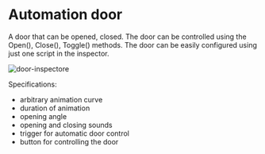# Automation door

A door that can be opened, closed. The door can be controlled using the Open(), Close(), Toggle() methods. The door can be easily configured using just one script in the inspector.

![door-inspectore](https://user-images.githubusercontent.com/46531173/189577599-d8b3ad8c-294d-4594-b490-69aa08b75c49.png)

Specifications:
- arbitrary animation curve
- duration of animation
- opening angle
- opening and closing sounds
- trigger for automatic door control
- button for controlling the door
